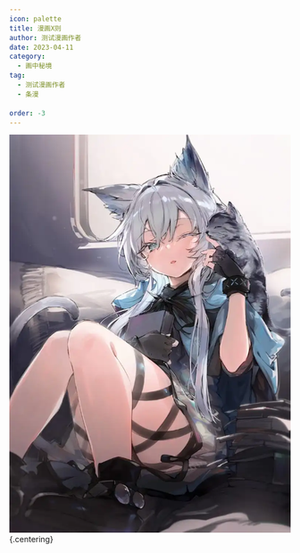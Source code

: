 ```yaml
---
icon: palette
title: 漫画X则
author: 测试漫画作者
date: 2023-04-11
category:
  - 画中秘境
tag:
  - 测试漫画作者
  - 条漫

order: -3
---
```


![](./res/comic/comic1.webp) {.centering}

<ArticleAd />